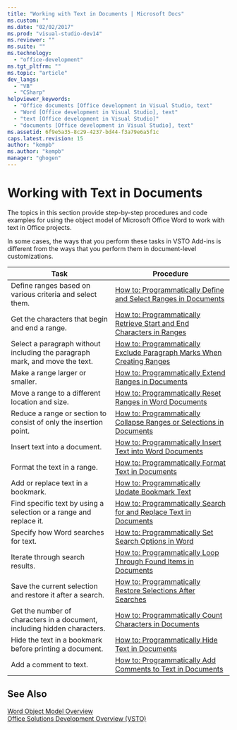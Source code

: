 ```yaml
---
title: "Working with Text in Documents | Microsoft Docs"
ms.custom: ""
ms.date: "02/02/2017"
ms.prod: "visual-studio-dev14"
ms.reviewer: ""
ms.suite: ""
ms.technology: 
  - "office-development"
ms.tgt_pltfrm: ""
ms.topic: "article"
dev_langs: 
  - "VB"
  - "CSharp"
helpviewer_keywords: 
  - "Office documents [Office development in Visual Studio, text"
  - "Word [Office development in Visual Studio], text"
  - "text [Office development in Visual Studio]"
  - "documents [Office development in Visual Studio], text"
ms.assetid: 6f9e5a35-8c29-4237-bd44-f3a79e6a5f1c
caps.latest.revision: 15
author: "kempb"
ms.author: "kempb"
manager: "ghogen"
---
```

# Working with Text in Documents
  The topics in this section provide step-by-step procedures and code examples for using the object model of Microsoft Office Word to work with text in Office projects.  
  
 In some cases, the ways that you perform these tasks in VSTO Add-ins is different from the ways that you perform them in document-level customizations.  
  
|Task|Procedure|  
|----------|---------------|  
|Define ranges based on various criteria and select them.|[How to: Programmatically Define and Select Ranges in Documents](../vsto/how-to-programmatically-define-and-select-ranges-in-documents.md)|  
|Get the characters that begin and end a range.|[How to: Programmatically Retrieve Start and End Characters in Ranges](../vsto/how-to-programmatically-retrieve-start-and-end-characters-in-ranges.md)|  
|Select a paragraph without including the paragraph mark, and move the text.|[How to: Programmatically Exclude Paragraph Marks When Creating Ranges](../vsto/how-to-programmatically-exclude-paragraph-marks-when-creating-ranges.md)|  
|Make a range larger or smaller.|[How to: Programmatically Extend Ranges in Documents](../vsto/how-to-programmatically-extend-ranges-in-documents.md)|  
|Move a range to a different location and size.|[How to: Programmatically Reset Ranges in Word Documents](../vsto/how-to-programmatically-reset-ranges-in-word-documents.md)|  
|Reduce a range or section to consist of only the insertion point.|[How to: Programmatically Collapse Ranges or Selections in Documents](../vsto/how-to-programmatically-collapse-ranges-or-selections-in-documents.md)|  
|Insert text into a document.|[How to: Programmatically Insert Text into Word Documents](../vsto/how-to-programmatically-insert-text-into-word-documents.md)|  
|Format the text in a range.|[How to: Programmatically Format Text in Documents](../vsto/how-to-programmatically-format-text-in-documents.md)|  
|Add or replace text in a bookmark.|[How to: Programmatically Update Bookmark Text](../vsto/how-to-programmatically-update-bookmark-text.md)|  
|Find specific text by using a selection or a range and replace it.|[How to: Programmatically Search for and Replace Text  in Documents](../vsto/how-to-programmatically-search-for-and-replace-text-in-documents.md)|  
|Specify how Word searches for text.|[How to: Programmatically Set Search Options in Word](../vsto/how-to-programmatically-set-search-options-in-word.md)|  
|Iterate through search results.|[How to: Programmatically Loop Through Found Items in Documents](../vsto/how-to-programmatically-loop-through-found-items-in-documents.md)|  
|Save the current selection and restore it after a search.|[How to: Programmatically Restore Selections After Searches](../vsto/how-to-programmatically-restore-selections-after-searches.md)|  
|Get the number of characters in a document, including hidden characters.|[How to: Programmatically Count Characters in Documents](../vsto/how-to-programmatically-count-characters-in-documents.md)|  
|Hide the text in a bookmark before printing a document.|[How to: Programmatically Hide Text in Documents](../vsto/how-to-programmatically-hide-text-in-documents.md)|  
|Add a comment to text.|[How to: Programmatically Add Comments to Text in Documents](../vsto/how-to-programmatically-add-comments-to-text-in-documents.md)|  
  
## See Also  
 [Word Object Model Overview](../vsto/word-object-model-overview.md)   
 [Office Solutions Development Overview &#40;VSTO&#41;](../vsto/office-solutions-development-overview-vsto.md)  
  
  